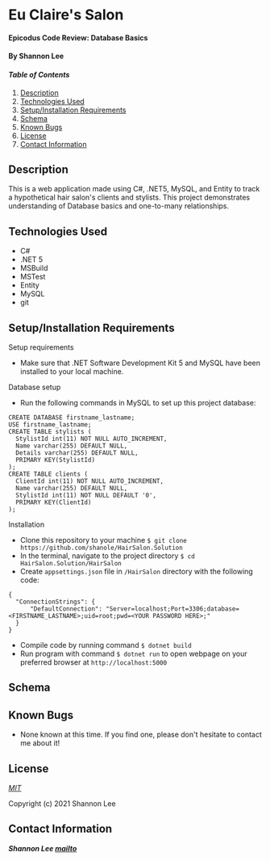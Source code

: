# Eu Claire's Salon

#### Epicodus Code Review: Database Basics

#### By Shannon Lee

#### _Table of Contents_

1. [Description](#description)
2. [Technologies Used](#technologies)
3. [Setup/Installation Requirements](#setup)
4. [Schema](#schema)
5. [Known Bugs](#bugs)
6. [License](#license)
7. [Contact Information](#contact)


## Description <a id="description"></a>

This is a web application made using C#, .NET5, MySQL, and Entity to track a hypothetical hair salon's clients and stylists. This project demonstrates understanding of Database basics and one-to-many relationships.

## Technologies Used <a id="technologies"></a>

* C#
* .NET 5
* MSBuild
* MSTest
* Entity
* MySQL
* git


## Setup/Installation Requirements <a id="setup"></a>

Setup requirements
* Make sure that .NET Software Development Kit 5 and MySQL have been installed to your local machine.

Database setup
* Run the following commands in MySQL to set up this project database:
```
CREATE DATABASE firstname_lastname;
USE firstname_lastname;
CREATE TABLE stylists (
  StylistId int(11) NOT NULL AUTO_INCREMENT,
  Name varchar(255) DEFAULT NULL,
  Details varchar(255) DEFAULT NULL,
  PRIMARY KEY(StylistId)
);
CREATE TABLE clients (
  ClientId int(11) NOT NULL AUTO_INCREMENT,
  Name varchar(255) DEFAULT NULL,
  StylistId int(11) NOT NULL DEFAULT '0',
  PRIMARY KEY(ClientId)
);
```

Installation
* Clone this repository to your machine `$ git clone https://github.com/shanole/HairSalon.Solution`
* In the terminal, navigate to the project directory `$ cd HairSalon.Solution/HairSalon`
* Create `appsettings.json` file in `/HairSalon` directory with the following code:
```
{
  "ConnectionStrings": {
      "DefaultConnection": "Server=localhost;Port=3306;database=<FIRSTNAME_LASTNAME>;uid=root;pwd=<YOUR PASSWORD HERE>;"
  }
}
```
* Compile code by running command `$ dotnet build`
* Run program with command `$ dotnet run` to open webpage on your preferred browser at `http://localhost:5000`

## Schema <a id="schema"></a>



## Known Bugs <a id="bugs"></a>
* None known at this time. If you find one, please don't hesitate to contact me about it!

## License <a id="license"></a>
*[MIT](https://choosealicense.com/licenses/mit/)*

Copyright (c) 2021 Shannon Lee

## Contact Information <a id="contact"></a>
**_Shannon Lee [mailto](mailto:shannonleehj@gmail.com)_**
